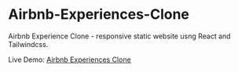 # Airbnb-Experiences-Clone

Airbnb Experience Clone - responsive static website usng React and Tailwindcss.

Live Demo: [Airbnb Experiences Clone](https://airbnb-experiences.netlify.app/)
